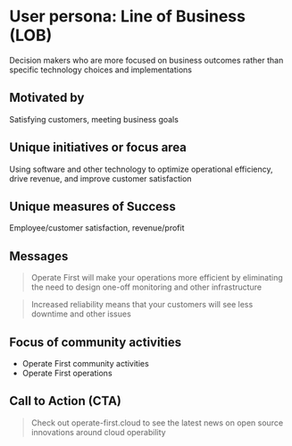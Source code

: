# User persona: Line of Business (LOB)

Decision makers who are more focused on business outcomes rather than specific technology choices and implementations

## Motivated by

Satisfying customers, meeting business goals

## Unique initiatives or focus area

Using software and other technology to optimize operational efficiency, drive revenue, and improve customer satisfaction

## Unique measures of Success

Employee/customer satisfaction, revenue/profit

## Messages

> Operate First will make your operations more efficient by eliminating the need to design one-off monitoring and other infrastructure

> Increased reliability means that your customers will see less downtime and other issues

## Focus of community activities

* Operate First community activities
* Operate First operations

## Call to Action (CTA)

> Check out operate-first.cloud to see the latest news on open source innovations around cloud operability
